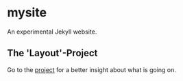 # mysite
An experimental Jekyll website.

## The 'Layout'-Project

Go to the [project](https://github.com/M2vH/mysite/projects/1) for a better insight about what is going on.
